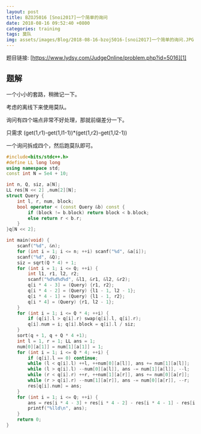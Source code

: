 ```yaml
---
layout: post
title: BZOJ5016 [Snoi2017]一个简单的询问
date: 2018-08-16 09:52:40 +0800
categories: training
tags: 莫队
img: assets/images/Blog/2018-08-16-bzoj5016-[snoi2017]一个简单的询问.JPG
---
```


题目链接: [https://www.lydsy.com/JudgeOnline/problem.php?id=5016][1]

## **题解**

一个小小的套路，稍微记一下。

考虑的离线下来使用莫队。

询问有四个端点非常不好处理，那就前缀差分一下。

只需求 (get(1,r1)-get(1,l1-1))*(get(1,r2)-get(1,l2-1))

一个询问拆成四个，然后跑莫队即可。

```cpp
#include<bits/stdc++.h>
#define LL long long
using namespace std;
const int N = 5e4 + 10;

int n, Q, siz, a[N];
LL res[N << 2] ,num[2][N];
struct Query {
	int l, r, num, block;
	bool operator < (const Query &b) const {
		if (block != b.block) return block < b.block;
		else return r < b.r;
	}
}q[N << 2];

int main(void) {
	scanf("%d", &n);
	for (int i = 1; i <= n; ++i) scanf("%d", &a[i]);
	scanf("%d", &Q);
	siz = sqrt(Q * 4) + 1;
	for (int i = 1; i <= Q; ++i) {
		int l1, r1, l2, r2;
		scanf("%d%d%d%d", &l1, &r1, &l2, &r2);
		q[i * 4 - 3] = (Query) {r1, r2};
		q[i * 4 - 2] = (Query) {l1 - 1, l2 - 1};
		q[i * 4 - 1] = (Query) {l1 - 1, r2};
		q[i * 4] = (Query) {r1, l2 - 1};
	}
	for (int i = 1; i <= Q * 4; ++i) {
		if (q[i].l > q[i].r) swap(q[i].l, q[i].r);
		q[i].num = i; q[i].block = q[i].l / siz;
	}
	sort(q + 1, q + Q * 4 +1);
	int l = 1, r = 1; LL ans = 1;
	num[0][a[1]] = num[1][a[1]] = 1;
	for (int i = 1; i <= Q * 4; ++i) {
		if (q[i].l == 0) continue;
		while (l < q[i].l) ++l, ++num[0][a[l]], ans += num[1][a[l]];
		while (l > q[i].l) --num[0][a[l]], ans -= num[1][a[l]], --l;
		while (r < q[i].r) ++r, ++num[1][a[r]], ans += num[0][a[r]];
		while (r > q[i].r) --num[1][a[r]], ans -= num[0][a[r]], --r;
		res[q[i].num] = ans;
	}
	for (int i = 1; i <= Q; ++i) {
		ans = res[i * 4 - 3] + res[i * 4 - 2] - res[i * 4 - 1] - res[i * 4];
		printf("%lld\n", ans);
	}
	return 0;
}
```

[1]:https://www.lydsy.com/JudgeOnline/problem.php?id=5016